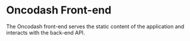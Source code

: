 # Oncodash Front-end

The Oncodash front-end serves the static content of the application and
interacts with the back-end API.
